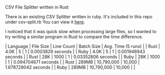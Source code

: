 CSV File Splitter written in Rust

There is an existing CSV Splitter written in ruby.
It's included in this repo under csv-split.rb
You can view it [here](https://github.com/imartingraham/csv-split).

I noticed that it was quick slow when processing large files, so I wanted to try
writing a similar program in Rust to compare the time difference.

| Language | File Size | Line Count | Batch Size | Avg. Time (5 runs) |
| Rust | 4.0K | 5 | 1 | 0.0003829 seconds |
| Ruby | 4.0K | 5 | 1 | 0.001946943 seconds |
| Rust | 28K | 1000 | 1 | 0.03352806 seconds |
| Ruby | 28K | 1000 | 1 | 0.094704671 seconds |
| Rust |  289MB | 10,790,000 | 10,000 | 1.678728042 seconds |
| Ruby | 289MB | 10,790,000 | 10,000 | |
